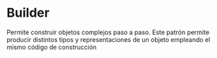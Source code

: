 # Builder
Permite construir objetos complejos paso a paso. Este patrón permite producir distintos tipos y representaciones de un objeto empleando el mismo código de construcción 